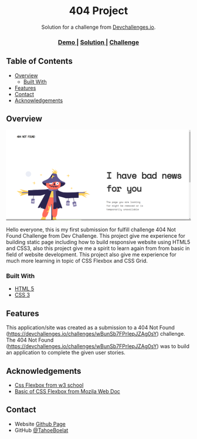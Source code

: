 <h1 align="center">404 Project</h1>

<div align="center">
   Solution for a challenge from  <a href="https://devchallenges.io/challenges/wBunSb7FPrIepJZAg0sY" target="_blank">Devchallenges.io</a>.
</div>

<div align="center">
  <h3>
    <a href="https://404devchallengealfi.netlify.app/">
      Demo
    </a>
    <span> | </span>
    <a href="https://github.com/TahoeBoelat/Responsive-Dev-Challenges/tree/main/404Project">
      Solution
    </a>
    <span> | </span>
    <a href="https://devchallenges.io/challenges/wBunSb7FPrIepJZAg0sY">
      Challenge
    </a>
  </h3>
</div>

## Table of Contents

- [Overview](#overview)
  - [Built With](#built-with)
- [Features](#features)
- [Contact](#contact)
- [Acknowledgements](#acknowledgements)

## Overview

![screenshot](https://raw.githubusercontent.com/TahoeBoelat/Responsive-Dev-Challenges/main/404Project/Screenshot_2021-01-18_15-18-22.png)

Hello everyone, this is my first submission for fulfill challenge 404 Not Found Challenge from Dev Challenge. This project give me experience for building static page including how to build responsive website using HTML5 and CSS3, also this project give me a spirit to learn again from from basic in field of website development. This project also give me experience for much more learning in topic of CSS Flexbox and CSS Grid.

### Built With

- [HTML 5](https://www.w3.org/TR/html52/)
- [CSS 3](https://www.w3.org/TR/2001/WD-css3-roadmap-20010523/)

## Features

This application/site was created as a submission to a 404 Not Found (https://devchallenges.io/challenges/wBunSb7FPrIepJZAg0sY) challenge. The 404 Not Found (https://devchallenges.io/challenges/wBunSb7FPrIepJZAg0sY) was to build an application to complete the given user stories.


## Acknowledgements

- [Css Flexbox from w3 school](https://www.w3schools.com/css/css3_flexbox.asp)
- [Basic of CSS Flexbox from Mozila Web Doc](https://developer.mozilla.org/en-US/docs/Web/CSS/CSS_Flexible_Box_Layout/Basic_Concepts_of_Flexbox)

## Contact

- Website [Github Page](https://tahoeboelat.github.io)
- GitHub [@TahoeBoelat](https://github.com/TahoeBoelat)
